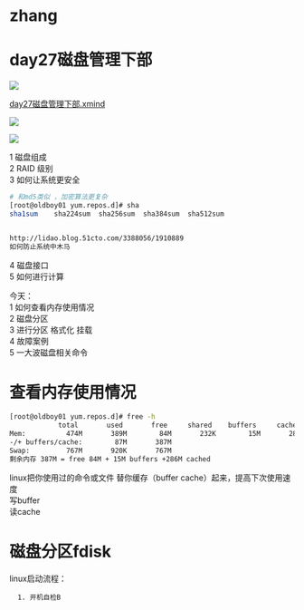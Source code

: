 # zhang

# day27磁盘管理下部

![](https://cdn.nlark.com/yuque/0/2019/png/194754/1546516031364-8facb71c-4091-43f1-ab1c-8014e1afceea.png#align=left&display=inline&height=298&originHeight=761&originWidth=2113&status=done&width=827)

[day27磁盘管理下部.xmind](https://www.yuque.com/attachments/yuque/0/2019/xmind/194754/1554020415432-d2322ff4-99e7-45aa-a0bb-2a5562aa98e9.xmind?_lake_card=%7B%22src%22%3A%22https%3A%2F%2Fwww.yuque.com%2Fattachments%2Fyuque%2F0%2F2019%2Fxmind%2F194754%2F1554020415432-d2322ff4-99e7-45aa-a0bb-2a5562aa98e9.xmind%22%2C%22name%22%3A%22day27%E7%A3%81%E7%9B%98%E7%AE%A1%E7%90%86%E4%B8%8B%E9%83%A8.xmind%22%2C%22size%22%3A141682%2C%22type%22%3A%22application%2Fvnd.xmind.workbook%22%2C%22progress%22%3A%7B%22percent%22%3A0%7D%2C%22status%22%3A%22done%22%2C%22percent%22%3A0%2C%22id%22%3A%221bs5D%22%2C%22card%22%3A%22file%22%7D)

![](https://cdn.nlark.com/yuque/0/2019/png/194754/1546516138799-98763c99-e90b-4784-9a73-97a9af2c53c3.png#align=left&display=inline&height=892&originHeight=1034&originWidth=959&status=done&width=827)

![](https://cdn.nlark.com/yuque/0/2019/png/194754/1546516088591-caac8ddd-d134-4188-9387-3b0367cf22fa.png#align=left&display=inline&height=247&originHeight=2276&originWidth=7632&status=done&width=827)

1 磁盘组成<br />2 RAID 级别<br />3 如何让系统更安全
```bash
# 和md5类似 ，加密算法更复杂
[root@oldboy01 yum.repos.d]# sha
sha1sum    sha224sum  sha256sum  sha384sum  sha512sum  


http://lidao.blog.51cto.com/3388056/1910889
如何防止系统中木马
```

4 磁盘接口<br />5 如何进行计算

今天：<br />1 如何查看内存使用情况<br />2 磁盘分区<br />3 进行分区 格式化  挂载<br />4 故障案例<br />5 一大波磁盘相关命令

<a name="29f46852"></a >
# 查看内存使用情况
```bash
[root@oldboy01 yum.repos.d]# free -h
            total       used       free     shared    buffers     cached
Mem:          474M       389M        84M       232K        15M       286M
-/+ buffers/cache:        87M       387M
Swap:         767M       920K       767M
剩余内存 387M = free 84M + 15M buffers +286M cached
```
linux把你使用过的命令或文件 替你缓存（buffer cache）起来，提高下次使用速度<br />写buffer<br />读cache

<a name="725b8303"></a >
# 磁盘分区fdisk
linux启动流程：

      1. 开机自检B
